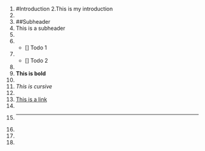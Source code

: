 1. #Introduction
2.This is my introduction
3.
4. ##Subheader
5. This is a subheader
6.
7. - [] Todo 1
8. - [] Todo 2
9.
10. **This is bold**
11.
12. *This is cursive*
13.
14. [This is a link](https://github.com)
15.
16. ---
17.
18.
19. 
